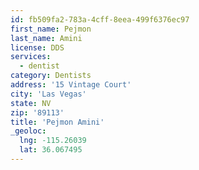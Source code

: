 ```yaml
---
id: fb509fa2-783a-4cff-8eea-499f6376ec97
first_name: Pejmon
last_name: Amini
license: DDS
services:
  - dentist
category: Dentists
address: '15 Vintage Court'
city: 'Las Vegas'
state: NV
zip: '89113'
title: 'Pejmon Amini'
_geoloc:
  lng: -115.26039
  lat: 36.067495
---
```

